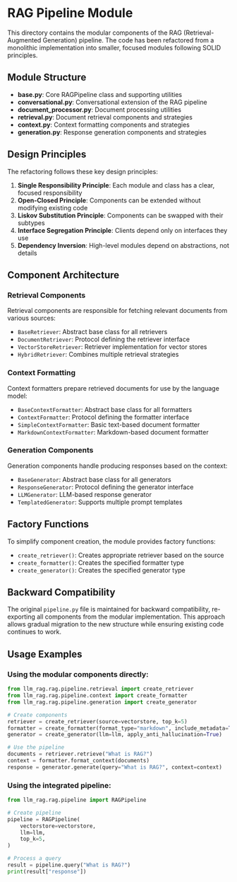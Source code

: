 # RAG Pipeline Module

This directory contains the modular components of the RAG (Retrieval-Augmented Generation) pipeline. The code has been refactored from a monolithic implementation into smaller, focused modules following SOLID principles.

## Module Structure

- **base.py**: Core RAGPipeline class and supporting utilities
- **conversational.py**: Conversational extension of the RAG pipeline
- **document_processor.py**: Document processing utilities
- **retrieval.py**: Document retrieval components and strategies
- **context.py**: Context formatting components and strategies
- **generation.py**: Response generation components and strategies

## Design Principles

The refactoring follows these key design principles:

1. **Single Responsibility Principle**: Each module and class has a clear, focused responsibility
2. **Open-Closed Principle**: Components can be extended without modifying existing code
3. **Liskov Substitution Principle**: Components can be swapped with their subtypes
4. **Interface Segregation Principle**: Clients depend only on interfaces they use
5. **Dependency Inversion**: High-level modules depend on abstractions, not details

## Component Architecture

### Retrieval Components

Retrieval components are responsible for fetching relevant documents from various sources:

- `BaseRetriever`: Abstract base class for all retrievers
- `DocumentRetriever`: Protocol defining the retriever interface
- `VectorStoreRetriever`: Retriever implementation for vector stores
- `HybridRetriever`: Combines multiple retrieval strategies

### Context Formatting

Context formatters prepare retrieved documents for use by the language model:

- `BaseContextFormatter`: Abstract base class for all formatters
- `ContextFormatter`: Protocol defining the formatter interface
- `SimpleContextFormatter`: Basic text-based document formatter
- `MarkdownContextFormatter`: Markdown-based document formatter

### Generation Components

Generation components handle producing responses based on the context:

- `BaseGenerator`: Abstract base class for all generators
- `ResponseGenerator`: Protocol defining the generator interface
- `LLMGenerator`: LLM-based response generator
- `TemplatedGenerator`: Supports multiple prompt templates

## Factory Functions

To simplify component creation, the module provides factory functions:

- `create_retriever()`: Creates appropriate retriever based on the source
- `create_formatter()`: Creates the specified formatter type
- `create_generator()`: Creates the specified generator type

## Backward Compatibility

The original `pipeline.py` file is maintained for backward compatibility, re-exporting all components from the modular implementation. This approach allows gradual migration to the new structure while ensuring existing code continues to work.

## Usage Examples

### Using the modular components directly:

```python
from llm_rag.rag.pipeline.retrieval import create_retriever
from llm_rag.rag.pipeline.context import create_formatter
from llm_rag.rag.pipeline.generation import create_generator

# Create components
retriever = create_retriever(source=vectorstore, top_k=5)
formatter = create_formatter(format_type="markdown", include_metadata=True)
generator = create_generator(llm=llm, apply_anti_hallucination=True)

# Use the pipeline
documents = retriever.retrieve("What is RAG?")
context = formatter.format_context(documents)
response = generator.generate(query="What is RAG?", context=context)
```

### Using the integrated pipeline:

```python
from llm_rag.rag.pipeline import RAGPipeline

# Create pipeline
pipeline = RAGPipeline(
    vectorstore=vectorstore,
    llm=llm,
    top_k=5,
)

# Process a query
result = pipeline.query("What is RAG?")
print(result["response"])
```
